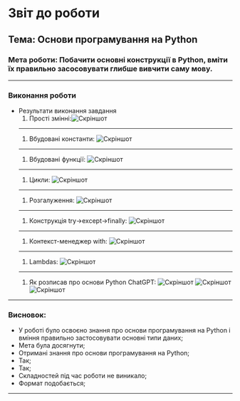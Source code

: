 # Звіт до роботи
## Тема: Основи програмування на Python
### Мета роботи: Побачити основні конструкції в Python, вміти їх правильно засосовувати глибше вивчити саму мову.

---
### Виконання роботи
* Результати виконання завдання
    1. Прості змінні:![Скріншот](https://raw.githubusercontent.com/Nazar175/Programming/refs/heads/main/picture/4.png)
    ---
    1. Вбудовані константи: ![Скріншот](https://raw.githubusercontent.com/Nazar175/Programming/refs/heads/main/picture/5.png)
    ---
    1. Вбудовані функції: ![Скріншот](https://raw.githubusercontent.com/Nazar175/Programming/refs/heads/main/picture/6.png)
    ---
    1. Цикли: ![Скріншот](https://raw.githubusercontent.com/Nazar175/Programming/refs/heads/main/picture/7.png)
    ---
    1. Розгалуження: ![Скріншот](https://raw.githubusercontent.com/Nazar175/Programming/refs/heads/main/picture/8.png)
    ---
    1. Конструкція try->except->finally: ![Скріншот](https://raw.githubusercontent.com/Nazar175/Programming/refs/heads/main/picture/9.png)
    ---
    1. Контекст-менеджер with: ![Скріншот](https://raw.githubusercontent.com/Nazar175/Programming/refs/heads/main/picture/10.png)
    ---
    1. Lambdas: ![Скріншот](https://raw.githubusercontent.com/Nazar175/Programming/refs/heads/main/picture/11.png)
    ---
    1. Як розписав про основи Python ChatGPT: ![Скріншот](https://raw.githubusercontent.com/Nazar175/Programming/refs/heads/main/picture/12.png)  ![Скріншот](https://raw.githubusercontent.com/Nazar175/Programming/refs/heads/main/picture/13.png)  ![Скріншот](https://raw.githubusercontent.com/Nazar175/Programming/refs/heads/main/picture/14.png)
---
### Висновок:
- У роботі було освоєно знання про основи програмування на Python і вміння правильно застосовувати основні типи даних;
- Мета була досягнути;
- Отримані знання про основи програмування на Python;
- Так;
- Так;
- Складностей під час роботи не виникало;
- Формат подобається;
---